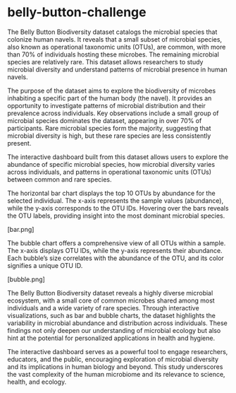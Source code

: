 # belly-button-challenge

The Belly Button Biodiversity dataset catalogs the microbial species that colonize human navels. It reveals that a small subset of microbial species, also known as operational taxonomic units (OTUs), are common, with more than 70% of individuals hosting these microbes. The remaining microbial species are relatively rare. This dataset allows researchers to study microbial diversity and understand patterns of microbial presence in human navels.

The purpose of the dataset aims to explore the biodiversity of microbes inhabiting a specific part of the human body (the navel). It provides an opportunity to investigate patterns of microbial distribution and their prevalence across individuals. Key observations include a small group of microbial species dominates the dataset, appearing in over 70% of participants. Rare microbial species form the majority, suggesting that microbial diversity is high, but these rare species are less consistently present.

The interactive dashboard built from this dataset allows users to explore the abundance of specific microbial species, how microbial diversity varies across individuals, and patterns in operational taxonomic units (OTUs) between common and rare species.

The horizontal bar chart displays the top 10 OTUs by abundance for the selected individual. The x-axis represents the sample values (abundance), while the y-axis corresponds to the OTU IDs. Hovering over the bars reveals the OTU labels, providing insight into the most dominant microbial species.

[bar.png]

The bubble chart offers a comprehensive view of all OTUs within a sample. The x-axis displays OTU IDs, while the y-axis represents their abundance. Each bubble’s size correlates with the abundance of the OTU, and its color signifies a unique OTU ID.

[bubble.png]

The Belly Button Biodiversity dataset reveals a highly diverse microbial ecosystem, with a small core of common microbes shared among most individuals and a wide variety of rare species. Through interactive visualizations, such as bar and bubble charts, the dataset highlights the variability in microbial abundance and distribution across individuals. These findings not only deepen our understanding of microbial ecology but also hint at the potential for personalized applications in health and hygiene.

The interactive dashboard serves as a powerful tool to engage researchers, educators, and the public, encouraging exploration of microbial diversity and its implications in human biology and beyond. This study underscores the vast complexity of the human microbiome and its relevance to science, health, and ecology.
